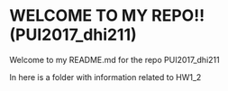 # WELCOME TO MY REPO!! (PUI2017_dhi211)
Welcome to my README.md for the repo PUI2017_dhi211

In here is a folder with information related to HW1_2
